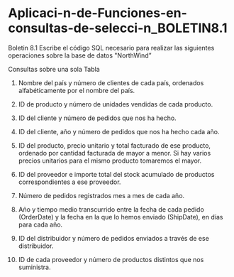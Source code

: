 # Aplicaci-n-de-Funciones-en-consultas-de-selecci-n_BOLETIN8.1
 Boletin 8.1
Escribe el código SQL necesario para realizar las siguientes operaciones sobre la base de datos "NorthWind”

Consultas sobre una sola Tabla
1. Nombre del país y número de clientes de cada país, ordenados alfabéticamente por el nombre del país.

2. ID de producto y número de unidades vendidas de cada producto.

3. ID del cliente y número de pedidos que nos ha hecho.

4. ID del cliente, año y número de pedidos que nos ha hecho cada año.

5. ID del producto, precio unitario y total facturado de ese producto, ordenado por cantidad facturada de mayor a menor. Si hay varios precios unitarios para el mismo producto tomaremos el mayor.

6. ID del proveedor e importe total del stock acumulado de productos correspondientes a ese proveedor.

7. Número de pedidos registrados mes a mes de cada año.

8. Año y tiempo medio transcurrido entre la fecha de cada pedido (OrderDate) y la fecha en la que lo hemos enviado (ShipDate), en días para cada año.

9. ID del distribuidor y número de pedidos enviados a través de ese distribuidor.

10. ID de cada proveedor y número de productos distintos que nos suministra.
